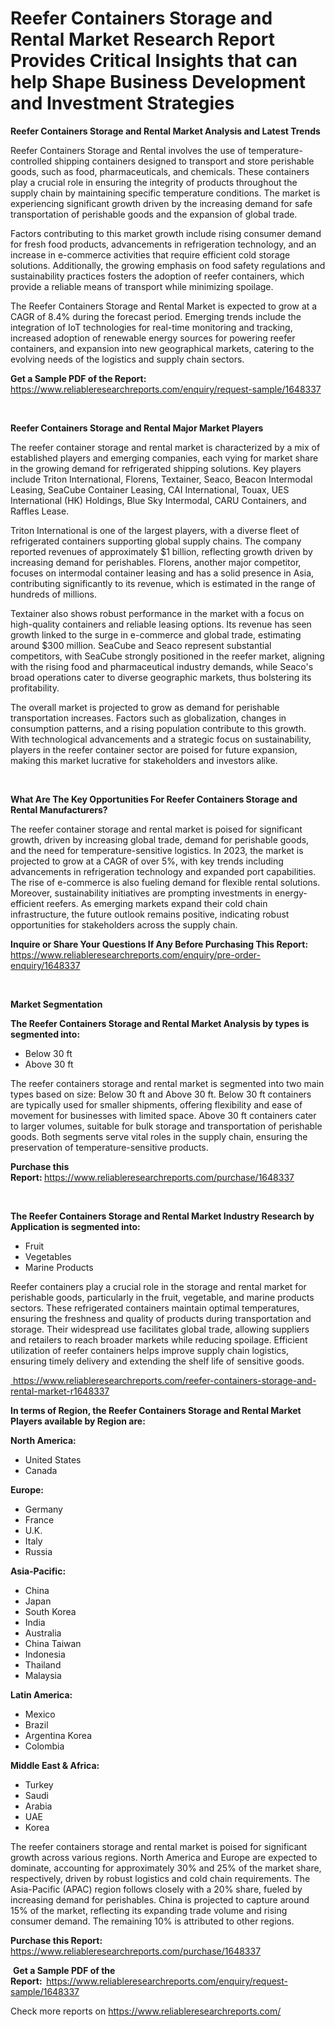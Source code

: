 <p><h1>Reefer Containers Storage and Rental Market Research Report Provides Critical Insights that can help Shape Business Development and Investment Strategies</h1></p><p><strong>Reefer Containers Storage and Rental Market Analysis and Latest Trends</strong></p>
<p><p>Reefer Containers Storage and Rental involves the use of temperature-controlled shipping containers designed to transport and store perishable goods, such as food, pharmaceuticals, and chemicals. These containers play a crucial role in ensuring the integrity of products throughout the supply chain by maintaining specific temperature conditions. The market is experiencing significant growth driven by the increasing demand for safe transportation of perishable goods and the expansion of global trade.</p><p>Factors contributing to this market growth include rising consumer demand for fresh food products, advancements in refrigeration technology, and an increase in e-commerce activities that require efficient cold storage solutions. Additionally, the growing emphasis on food safety regulations and sustainability practices fosters the adoption of reefer containers, which provide a reliable means of transport while minimizing spoilage.</p><p>The Reefer Containers Storage and Rental Market is expected to grow at a CAGR of 8.4% during the forecast period. Emerging trends include the integration of IoT technologies for real-time monitoring and tracking, increased adoption of renewable energy sources for powering reefer containers, and expansion into new geographical markets, catering to the evolving needs of the logistics and supply chain sectors.</p></p>
<p><strong>Get a Sample PDF of the Report:&nbsp;</strong> <a href="https://www.reliableresearchreports.com/enquiry/request-sample/1648337?utm_campaign=3383&utm_medium=2&utm_source=Github&utm_content=ia&utm_term=25032025&utm_id=reefer-containers-storage-and-rental">https://www.reliableresearchreports.com/enquiry/request-sample/1648337</a></p>
<p>&nbsp;</p>
<p><strong>Reefer Containers Storage and Rental Major Market Players</strong></p>
<p><p>The reefer container storage and rental market is characterized by a mix of established players and emerging companies, each vying for market share in the growing demand for refrigerated shipping solutions. Key players include Triton International, Florens, Textainer, Seaco, Beacon Intermodal Leasing, SeaCube Container Leasing, CAI International, Touax, UES International (HK) Holdings, Blue Sky Intermodal, CARU Containers, and Raffles Lease.</p><p>Triton International is one of the largest players, with a diverse fleet of refrigerated containers supporting global supply chains. The company reported revenues of approximately $1 billion, reflecting growth driven by increasing demand for perishables. Florens, another major competitor, focuses on intermodal container leasing and has a solid presence in Asia, contributing significantly to its revenue, which is estimated in the range of hundreds of millions.</p><p>Textainer also shows robust performance in the market with a focus on high-quality containers and reliable leasing options. Its revenue has seen growth linked to the surge in e-commerce and global trade, estimating around $300 million. SeaCube and Seaco represent substantial competitors, with SeaCube strongly positioned in the reefer market, aligning with the rising food and pharmaceutical industry demands, while Seaco's broad operations cater to diverse geographic markets, thus bolstering its profitability.</p><p>The overall market is projected to grow as demand for perishable transportation increases. Factors such as globalization, changes in consumption patterns, and a rising population contribute to this growth. With technological advancements and a strategic focus on sustainability, players in the reefer container sector are poised for future expansion, making this market lucrative for stakeholders and investors alike.</p></p>
<p>&nbsp;</p>
<p><strong>What Are The Key Opportunities For Reefer Containers Storage and Rental Manufacturers?</strong></p>
<p><p>The reefer container storage and rental market is poised for significant growth, driven by increasing global trade, demand for perishable goods, and the need for temperature-sensitive logistics. In 2023, the market is projected to grow at a CAGR of over 5%, with key trends including advancements in refrigeration technology and expanded port capabilities. The rise of e-commerce is also fueling demand for flexible rental solutions. Moreover, sustainability initiatives are prompting investments in energy-efficient reefers. As emerging markets expand their cold chain infrastructure, the future outlook remains positive, indicating robust opportunities for stakeholders across the supply chain.</p></p>
<p><strong>Inquire or Share Your Questions If Any Before Purchasing This Report:</strong> <a href="https://www.reliableresearchreports.com/enquiry/pre-order-enquiry/1648337?utm_campaign=3383&utm_medium=2&utm_source=Github&utm_content=ia&utm_term=25032025&utm_id=reefer-containers-storage-and-rental">https://www.reliableresearchreports.com/enquiry/pre-order-enquiry/1648337</a></p>
<p>&nbsp;</p>
<p><strong>Market Segmentation</strong></p>
<p><strong>The Reefer Containers Storage and Rental Market Analysis by types is segmented into:</strong></p>
<p><ul><li>Below 30 ft</li><li>Above 30 ft</li></ul></p>
<p><p>The reefer containers storage and rental market is segmented into two main types based on size: Below 30 ft and Above 30 ft. Below 30 ft containers are typically used for smaller shipments, offering flexibility and ease of movement for businesses with limited space. Above 30 ft containers cater to larger volumes, suitable for bulk storage and transportation of perishable goods. Both segments serve vital roles in the supply chain, ensuring the preservation of temperature-sensitive products.</p></p>
<p><strong>Purchase this Report:&nbsp;</strong><a href="https://www.reliableresearchreports.com/purchase/1648337?utm_campaign=3383&utm_medium=2&utm_source=Github&utm_content=ia&utm_term=25032025&utm_id=reefer-containers-storage-and-rental">https://www.reliableresearchreports.com/purchase/1648337</a></p>
<p>&nbsp;</p>
<p><strong>The Reefer Containers Storage and Rental Market Industry Research by Application is segmented into:</strong></p>
<p><ul><li>Fruit</li><li>Vegetables</li><li>Marine Products</li></ul></p>
<p><p>Reefer containers play a crucial role in the storage and rental market for perishable goods, particularly in the fruit, vegetable, and marine products sectors. These refrigerated containers maintain optimal temperatures, ensuring the freshness and quality of products during transportation and storage. Their widespread use facilitates global trade, allowing suppliers and retailers to reach broader markets while reducing spoilage. Efficient utilization of reefer containers helps improve supply chain logistics, ensuring timely delivery and extending the shelf life of sensitive goods.</p></p>
<p><a href="https://www.reliableresearchreports.com/reefer-containers-storage-and-rental-market-r1648337?utm_campaign=3383&utm_medium=2&utm_source=Github&utm_content=ia&utm_term=25032025&utm_id=reefer-containers-storage-and-rental">&nbsp;https://www.reliableresearchreports.com/reefer-containers-storage-and-rental-market-r1648337</a></p>
<p><strong>In terms of Region, the Reefer Containers Storage and Rental Market Players available by Region are:</strong></p>
<p>
    <p> <strong> North America: </strong>
        <ul>
            <li>United States</li>
            <li>Canada</li>
        </ul>
        </p> 
    <p> <strong> Europe: </strong>
        <ul>
            <li>Germany</li>
            <li>France</li>
            <li>U.K.</li>
            <li>Italy</li>
            <li>Russia</li>
        </ul>
        </p> 
    <p> <strong> Asia-Pacific: </strong>
        <ul>
            <li>China</li>
            <li>Japan</li>
            <li>South Korea</li>
            <li>India</li>
            <li>Australia</li>
            <li>China Taiwan</li>
            <li>Indonesia</li>
            <li>Thailand</li>
            <li>Malaysia</li>
        </ul>
        </p> 
    <p> <strong> Latin America: </strong>
        <ul>
            <li>Mexico</li>
            <li>Brazil</li>
            <li>Argentina Korea</li>
            <li>Colombia</li>
        </ul>
        </p> 
    <p> <strong> Middle East & Africa: </strong>
        <ul>
            <li>Turkey</li>
            <li>Saudi</li>
            <li>Arabia</li>
            <li>UAE</li>
            <li>Korea</li>
        </ul>
    </p>
    </p>
<p><p>The reefer containers storage and rental market is poised for significant growth across various regions. North America and Europe are expected to dominate, accounting for approximately 30% and 25% of the market share, respectively, driven by robust logistics and cold chain requirements. The Asia-Pacific (APAC) region follows closely with a 20% share, fueled by increasing demand for perishables. China is projected to capture around 15% of the market, reflecting its expanding trade volume and rising consumer demand. The remaining 10% is attributed to other regions.</p></p>
<p><strong>Purchase this Report: </strong><a href="https://www.reliableresearchreports.com/purchase/1648337?utm_campaign=3383&utm_medium=2&utm_source=Github&utm_content=ia&utm_term=25032025&utm_id=reefer-containers-storage-and-rental">https://www.reliableresearchreports.com/purchase/1648337</a></p>
<p>&nbsp;<strong>Get a Sample PDF of the Report:&nbsp;&nbsp;</strong><a href="https://www.reliableresearchreports.com/enquiry/request-sample/1648337?utm_campaign=3383&utm_medium=2&utm_source=Github&utm_content=ia&utm_term=25032025&utm_id=reefer-containers-storage-and-rental">https://www.reliableresearchreports.com/enquiry/request-sample/1648337</a></p>
<p><strong></strong></p>
<p>Check more reports on <a href="https://www.reliableresearchreports.com/?utm_campaign=3383&utm_medium=2&utm_source=Github&utm_content=ia&utm_term=25032025&utm_id=reefer-containers-storage-and-rental">https://www.reliableresearchreports.com/</a></p>